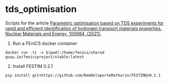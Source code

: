 # tds_optimisation

Scripts for the article [Parametric optimisation based on TDS experiments for rapid and efficient identification of hydrogen transport materials properties. Nuclear Materials and Energy, 100984, (2021).](https://doi.org/10.1016/j.nme.2021.100984)

1. Run a FEniCS docker container

```
docker run -ti -v $(pwd):/home/fenics/shared quay.io/fenicsproject/stable:latest
```

2. Install FESTIM 0.2.1

```
pip install git+https://github.com/RemDelaporteMathurin/FESTIM@v0.2.1
```